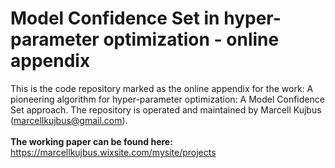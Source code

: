 # Model Confidence Set in hyper-parameter optimization - online appendix
This is the code repository marked as the online appendix for the work: A pioneering algorithm for hyper-parameter optimization: A Model Confidence 
Set approach. The repository is operated and maintained by Marcell Kujbus (marcellkujbus@gmail.com).
<br><br>
<b> The working paper can be found here: </b><br>
https://marcellkujbus.wixsite.com/mysite/projects
<br>
